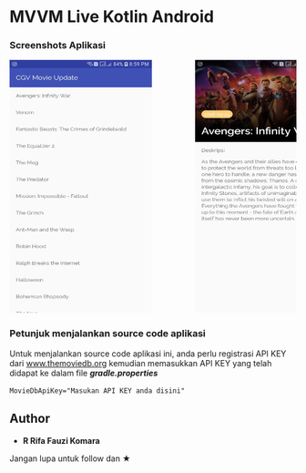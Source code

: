 # MVVM Live Kotlin Android

### Screenshots Aplikasi

<pre>
<img src="Screenshot/Screenshot_20181206-205923_Mobile Payslip.jpg" width="250" height="444">         <img src="Screenshot/Screenshot_20181206-205931_Mobile Payslip.jpg" width="250" height="444">
</pre>

### Petunjuk menjalankan source code aplikasi

Untuk menjalankan source code aplikasi ini, anda perlu registrasi API KEY dari www.themoviedb.org
kemudian memasukkan API KEY yang telah didapat ke dalam file ***gradle.properties***

```
MovieDbApiKey="Masukan API KEY anda disini"
```

## Author

* **R Rifa Fauzi Komara**

Jangan lupa untuk follow dan ★
